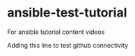 # ansible-test-tutorial
For ansible tutorial content videos

Adding this line to test github connectivity
